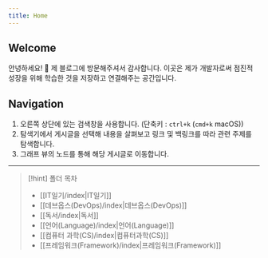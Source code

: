 ```yaml
---
title: Home
---
```


## Welcome
안녕하세요! 👋 제 블로그에 방문해주셔서 감사합니다. 이곳은 제가 개발자로써 점진적 성장을 위해 학습한 것을 저장하고 연결해주는 공간입니다.

## Navigation
1. 오른쪽 상단에 있는 검색창을 사용합니다. (단축키 : `ctrl+k` (`cmd+k` macOS))
2. 탐색기에서 게시글을 선택해 내용을 살펴보고 링크 및 백링크를 따라 관련 주제를 탐색합니다.
3. 그래프 뷰의 노드를 통해 해당 게시글로 이동합니다.
---

> [!hint] 폴더 목차
> - [[IT일기/index|IT일기]]
> - [[데브옵스(DevOps)/index|데브옵스(DevOps)]]
> - [[독서/index|독서]]
> - [[언어(Language)/index|언어(Language)]]
> - [[컴퓨터 과학(CS)/index|컴퓨터과학(CS)]]
> - [[프레임워크(Framework)/index|프레임워크(Framework)]]